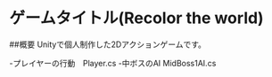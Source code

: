 # ゲームタイトル(Recolor the world)
##概要
Unityで個人制作した2Dアクションゲームです。

-プレイヤーの行動　Player.cs
-中ボスのAI  MidBoss1AI.cs
